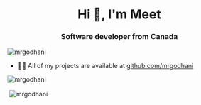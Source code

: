 <h1 align="center">Hi 👋, I'm Meet</h1>
<h3 align="center">Software developer from Canada</h3>

<p align="left"> <img src="https://komarev.com/ghpvc/?username=mrgodhani" alt="mrgodhani" /> </p>

- 👨‍💻 All of my projects are available at [github.com/mrgodhani](github.com/mrgodhani)

<p><img align="left" src="https://github-readme-stats.vercel.app/api/top-langs/?username=mrgodhani&layout=compact&hide=html" alt="mrgodhani" /></p>
<br/>
<p>&nbsp;<img align="center" src="https://github-readme-stats.vercel.app/api?username=mrgodhani&show_icons=true" alt="mrgodhani" /></p>

